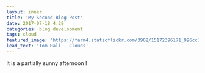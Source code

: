 ```yaml
---
layout: inner
title: 'My Second Blog Post'
date: 2017-07-18 4:29
categories: blog development
tags: cloud
featured_image: 'https://farm4.staticflickr.com/3902/15172396171_996cc379f4_o_d.jpg'
lead_text: 'Tom Hall - Clouds'
---
```


It is a partially sunny afternoon !
